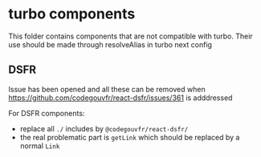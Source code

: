 # turbo components

This folder contains components that are not compatible with turbo.
Their use should be made through resolveAlias in turbo next config

## DSFR

Issue has been opened and all these can be removed when https://github.com/codegouvfr/react-dsfr/issues/361 is adddressed

For DSFR components:
- replace all `./` includes by `@codegouvfr/react-dsfr/`
- the real problematic part is `getLink` which should be replaced by a normal `Link`

